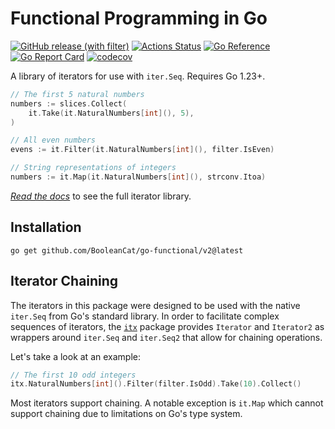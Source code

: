 # Functional Programming in Go

[![GitHub release (with filter)](https://img.shields.io/github/v/release/BooleanCat/go-functional?sort=semver&logo=Go&color=%23007D9C&include_prereleases)](https://github.com/BooleanCat/go-functional/releases) [![Actions Status](https://github.com/BooleanCat/go-functional/workflows/test/badge.svg)](https://github.com/BooleanCat/go-functional/actions) [![Go Reference](https://pkg.go.dev/badge/github.com/BooleanCat/go-functional/v2.svg)](https://pkg.go.dev/github.com/BooleanCat/go-functional/v2) [![Go Report Card](https://goreportcard.com/badge/github.com/BooleanCat/go-functional/v2)](https://goreportcard.com/report/github.com/BooleanCat/go-functional/v2) [![codecov](https://codecov.io/gh/BooleanCat/go-functional/branch/main/graph/badge.svg?token=N2E43RSR14)](https://codecov.io/gh/BooleanCat/go-functional)

A library of iterators for use with `iter.Seq`. Requires Go 1.23+.

```go
// The first 5 natural numbers
numbers := slices.Collect(
	it.Take(it.NaturalNumbers[int](), 5),
)

// All even numbers
evens := it.Filter(it.NaturalNumbers[int](), filter.IsEven)

// String representations of integers
numbers := it.Map(it.NaturalNumbers[int](), strconv.Itoa)
```

_[Read the docs](https://pkg.go.dev/github.com/BooleanCat/go-functional/v2)_ to see the full iterator library.

## Installation

```terminal
go get github.com/BooleanCat/go-functional/v2@latest
```

## Iterator Chaining

The iterators in this package were designed to be used with the native
`iter.Seq` from Go's standard library. In order to facilitate complex
sequences of iterators, the
[`itx`](https://github.com/BooleanCat/go-functional/tree/main/it/itx) package
provides `Iterator` and `Iterator2` as wrappers around `iter.Seq` and
`iter.Seq2` that allow for chaining operations.

Let's take a look at an example:

```go
// The first 10 odd integers
itx.NaturalNumbers[int]().Filter(filter.IsOdd).Take(10).Collect()
```

Most iterators support chaining. A notable exception is `it.Map` which cannot
support chaining due to limitations on Go's type system.
